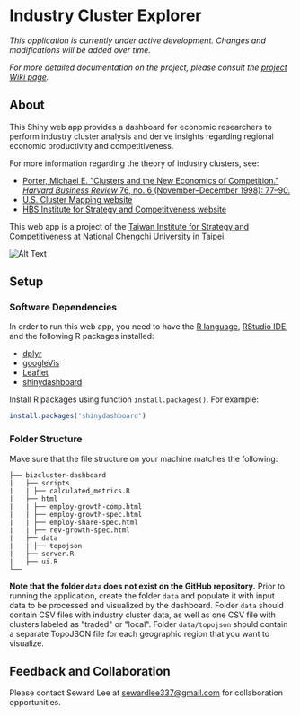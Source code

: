 # Industry Cluster Explorer

*This application is currently under active development. Changes and modifications will be added over time.*

*For more detailed documentation on the project, please consult the [project Wiki page](https://github.com/sewardlee337/bizcluster-dashboard/wiki).*

## About

This Shiny web app provides a dashboard for economic researchers to perform industry cluster analysis and derive insights regarding regional economic productivity and competitiveness. 

For more information regarding the theory of industry clusters, see:
* [Porter, Michael E. "Clusters and the New Economics of Competition." *Harvard Business Review* 76, no. 6 (November–December 1998): 77–90.](http://www.clustermapping.us/sites/default/files/files/resource/Clusters_and_the_New_Economics_of_Competition.pdf)
* [U.S. Cluster Mapping website](http://www.clustermapping.us/content/clusters-101)
* [HBS Institute for Strategy and Competitveness website](http://www.isc.hbs.edu/competitiveness-economic-development/frameworks-and-key-concepts/Pages/clusters.aspx)

This web app is a project of the [Taiwan Institute for Strategy and Competitiveness](http://tisc.nccu.edu.tw/) at [National Chengchi University](http://www.nccu.edu.tw/?locale=en) in Taipei.


![Alt Text](https://github.com/sewardlee337/bizcluster-dashboard/blob/master/example.gif)

## Setup

### Software Dependencies

In order to run this web app, you need to have the [R language](https://www.r-project.org/), [RStudio IDE](https://www.rstudio.com/), and the following R packages installed:
* [dplyr](https://CRAN.R-project.org/package=dplyr)
* [googleVis](https://CRAN.R-project.org/package=googleVis)
* [Leaflet](https://CRAN.R-project.org/package=leaflet)
* [shinydashboard](https://CRAN.R-project.org/package=shinydashboard)

Install R packages using function `install.packages()`. For example:

```r
install.packages('shinydashboard')
```

### Folder Structure

Make sure that the file structure on your machine matches the following:

```
├── bizcluster-dashboard
|   ├── scripts
|   | ├── calculated_metrics.R
|   ├── html
|   | ├── employ-growth-comp.html
|   | ├── employ-growth-spec.html
|   | ├── employ-share-spec.html
|   | ├── rev-growth-spec.html
|   ├── data 
|   | ├── topojson 
|   ├── server.R
|   ├── ui.R
└──
```
**Note that the folder `data` does not exist on the GitHub repository.** Prior to running the application, create the folder `data` and populate it with input data to be processed and visualized by the dashboard. Folder `data` should contain CSV files with industry cluster data, as well as one CSV file with clusters labeled as "traded" or "local". Folder `data/topojson` should contain a separate TopoJSON file for each geographic region that you want to visualize.

## Feedback and Collaboration

Please contact Seward Lee at sewardlee337@gmail.com for collaboration opportunities.

